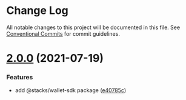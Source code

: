 # Change Log

All notable changes to this project will be documented in this file.
See [Conventional Commits](https://conventionalcommits.org) for commit guidelines.

# [2.0.0](https://github.com/blockstack/stacks.js/compare/v2.0.0-beta.1...v2.0.0) (2021-07-19)


### Features

* add @stacks/wallet-sdk package ([e40785c](https://github.com/blockstack/stacks.js/commit/e40785c2e70def0b106411b19f78a5b7290081c8))
